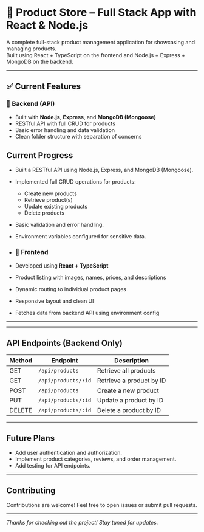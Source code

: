 # 🛒 Product Store – Full Stack App with React & Node.js

A complete full-stack product management application for showcasing and managing products.  
Built using React + TypeScript on the frontend and Node.js + Express + MongoDB on the backend.

---

## ✅ Current Features

### 🧩 Backend (API)
- Built with **Node.js**, **Express**, and **MongoDB (Mongoose)**
- RESTful API with full CRUD for products
- Basic error handling and data validation
- Clean folder structure with separation of concerns

## Current Progress

- Built a RESTful API using Node.js, Express, and MongoDB (Mongoose).
- Implemented full CRUD operations for products:
  - Create new products
  - Retrieve product(s)
  - Update existing products
  - Delete products
- Basic validation and error handling.
- Environment variables configured for sensitive data.

- ### 🎨 Frontend
- Developed using **React + TypeScript**
- Product listing with images, names, prices, and descriptions
- Dynamic routing to individual product pages
- Responsive layout and clean UI
- Fetches data from backend API using environment config

---

---

## API Endpoints (Backend Only)

| Method | Endpoint           | Description                |
| ------ | ------------------ | --------------------------|
| GET    | `/api/products`    | Retrieve all products      |
| GET    | `/api/products/:id`| Retrieve a product by ID   |
| POST   | `/api/products`    | Create a new product       |
| PUT    | `/api/products/:id`| Update a product by ID     |
| DELETE | `/api/products/:id`| Delete a product by ID     |

---

## Future Plans

- Add user authentication and authorization.
- Implement product categories, reviews, and order management.
- Add testing for API endpoints.

---

## Contributing

Contributions are welcome! Feel free to open issues or submit pull requests.

---


*Thanks for checking out the project! Stay tuned for updates.*
